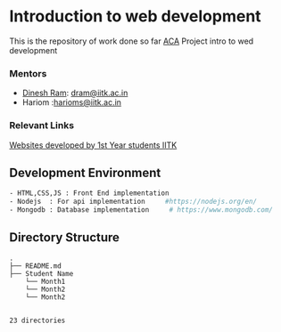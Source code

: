 # Introduction to web development 
This is the repository of work done so far [ACA](https://www.facebook.com/aca.cse.iitk/) Project intro to wed development

### Mentors
- [Dinesh Ram](https://github.com/dinesh-cpu): dram@iitk.ac.in 
- Hariom :harioms@iitk.ac.in

### Relevant Links
[Websites developed by 1st Year students IITK](https://docs.google.com/spreadsheets/d/1LHgJQZQaUL_1WsSH0Go8X7WrJ14_GmgY6tVUwnC4ras/edit#gid=0)

## Development Environment

```bash
- HTML,CSS,JS : Front End implementation    
- Nodejs  : For api implementation     #https://nodejs.org/en/
- Mongodb : Database implementation    	# https://www.mongodb.com/
```
## Directory Structure
```
.
├── README.md
├── Student Name
    └── Month1
    └── Month2
    └── Month2


23 directories
```






